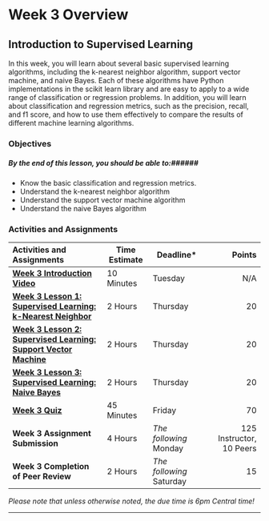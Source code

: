 # Week 3 Overview #

## Introduction to Supervised Learning ##

In this week, you will learn about several basic supervised learning algorithms, including the k-nearest neighbor algorithm, support vector machine, and naive Bayes. Each of these algorithms have Python implementations in the scikit learn library and are easy to apply to a wide range of classification or regression problems. In addition, you will learn about classification and regression metrics, such as the precision, recall, and f1 score, and how to use them effectively to compare the results of different machine learning algorithms.

### Objectives ###

##### By the end of this lesson, you should be able to:######

- Know the basic classification and regression metrics.
- Understand the k-nearest neighbor algorithm
- Understand the support vector machine algorithm
- Understand the naive Bayes algorithm

### Activities and Assignments ###

| Activities and Assignments               | Time Estimate | Deadline*                |                   Points |
| :--------------------------------------- | ------------- | ------------------------ | -----------------------: |
| **[Week 3 Introduction Video][wv]**      | 10 Minutes    | Tuesday                  |                      N/A |
| **[Week 3 Lesson 1: Supervised Learning: k-Nearest Neighbor](lesson1.md)** | 2 Hours       | Thursday                 |                       20 |
| **[Week 3 Lesson 2: Supervised Learning: Support Vector Machine](lesson2.md)** | 2 Hours       | Thursday                 |                       20 |
| **[Week 3 Lesson 3: Supervised Learning: Naive Bayes](lesson3.md)** | 2 Hours       | Thursday                 |                       20 |
| **[Week 3 Quiz][wq]**                    | 45 Minutes    | Friday                   |                       70 |
| **Week 3 Assignment Submission**         | 4 Hours       | *The following* Monday   | 125 Instructor, 10 Peers |
| **Week 3 Completion of Peer Review**     | 2 Hours       | *The following* Saturday |                       15 |

*Please note that unless otherwise noted, the due time is 6pm Central time!*

----------
[wv]: https://mediaspace.illinois.edu/
[wq]: https://learn.illinois.edu/mod/quiz/view.php?id=1844334
